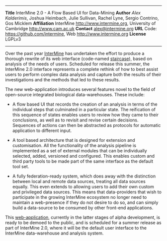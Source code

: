 --------------   -------------------------------------------
**Title**        InterMine 2.0 - A Flow Based UI for Data-Mining
**Author**       _Alex Kalderimis_, Joshua Heimbach, Julie Sullivan, Rachel Lyne,
                 Sergio Contrino, Gos Micklem
**Affiliation**  InterMine <http://www.intermine.org>,
                 University of Cambridge <http://www.cam.ac.uk>
**Contact**      alex@intermine.org
**URL**          Code: <https://github.com/intermine>, Web <http://www.intermine.org>
**License**      LGPLv3
--------------   -------------------------------------------

Over the past year [InterMine][im] has undertaken the effort to produce a thorough
rewrite of its web interface (code-named [staircase][1]), based on analysis of
the needs of users. Scheduled for release this summer, the InterMine 2.0
interface represents a complete rethink of how to best assist users to perform
complex data analysis and capture both the results of their investigations and
the methods that led to these results.

The new web-application introduces several features novel to the field
of open-source integrated biological data-warehouses. These include:

* A flow based UI that records the creation of an analysis in terms of the
  individual steps that culminated in a particular state. The reification
  of this sequence of states enables users to review how they came to
  their conclusions, as well as to revisit and revise certain decisions.
  Sequences of actions can then be abstracted as protocols for automatic
  application to different input.

* A tool based architecture that is designed for extension and customisation.
  All the functionality of the analysis pipeline is implemented as a set of
  external modules that can be individually selected, added, versioned and
  configured. This enables custom and third party tools to be made part of
  the same interface as the default tool set.

* A fully federation-ready system, which does away with the distinction between
  local and remote data sources, treating all data sources equally. This even
  extends to allowing users to add their own custom and privileged data
  sources. This means that data-providers that wish to participate in the
  growing InterMine ecosystem no longer need to maintain a web-presence if
  they do not desire to do so, and can simply build a data-source to be
  consumed by other front-end applications.

This [web-application][2], currently in the latter stages of alpha development, is
ready to be demoed to the public, and is scheduled for a summer release as part of
InterMine 2.0, where it will be the default user interface to the InterMine
data-warehouse and analysis system.

[1]: https://github.com/intermine/staircase
[2]: http://staircase.herokuapp.com
[im]: http://www.intermine.org

